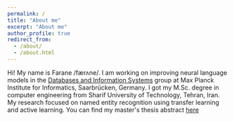 ```yaml
---
permalink: /
title: "About me"
excerpt: "About me"
author_profile: true
redirect_from:
  - /about/
  - /about.html
---
```

Hi! My name is Farane /færʌne/. I am working on improving neural language models in the [Databases and Information Systems](https://www.mpi-inf.mpg.de/departments/databases-and-information-systems) group at Max Planck Institute for Informatics, Saarbrücken, Germany.
I got my M.Sc. degree in computer engineering from Sharif University of Technology, Tehran, Iran. My research focused on named entity recognition using transfer learning and active learning. You can find my master's thesis abstract [here](http://FaraneJalaliFarahani.github.io/files/abstract.pdf)
